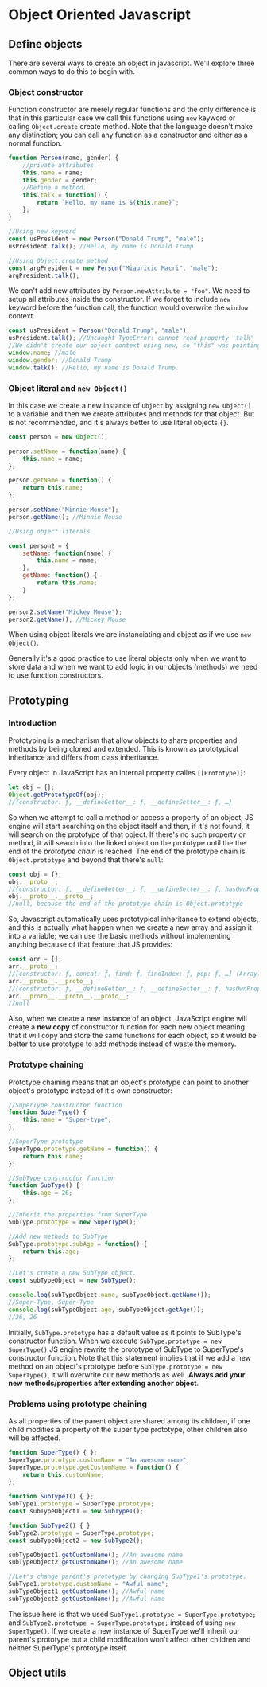 # Object Oriented Javascript

## Define objects
There are several ways to create an object in javascript. We'll explore three common ways to do this to begin with.

### Object constructor
Function constructor are merely regular functions and the only difference is that in this particular case we call this functions using `new` keyword or calling `Object.create` create method. Note that the language doesn't make any distinction; you can call any function as a constructor and either as a normal function.

```javascript
function Person(name, gender) {
    //private attributes.
    this.name = name;
    this.gender = gender;
    //Define a method.
    this.talk = function() {
        return `Hello, my name is ${this.name}`;
    };
}

//Using new keyword
const usPresident = new Person("Donald Trump", "male");
usPresident.talk(); //Hello, my name is Donald Trump

//Using Object.create method
const argPresident = new Person("Miauricio Macri", "male");
argPresident.talk(); 
```

We can't add new attributes by `Person.newAttribute = "foo"`. We need to setup all attributes inside the constructor. If we forget to include `new` keyword before the function call, the function would overwrite the `window` context.

```javascript
const usPresident = Person("Donald Trump", "male");
usPresident.talk(); //Uncaught TypeError: cannot read property 'talk'
//We didn't create our object context using new, so "this" was pointing to window.
window.name; //male
window.gender; //Donald Trump
window.talk(); //Hello, my name is Donald Trump.
```

### Object literal and `new Object()`
In this case we create a new instance of `Object` by assigning `new Object()` to a variable and then we create attributes and methods for that object. But is not recommended, and it's always better to use literal objects `{}`.

```javascript
const person = new Object();

person.setName = function(name) {
    this.name = name;
};

person.getName = function() {
    return this.name;
};

person.setName("Minnie Mouse");
person.getName(); //Minnie Mouse

//Using object literals

const person2 = {
    setName: function(name) {
        this.name = name;
    },
    getName: function() {
        return this.name;
    }
};

person2.setName("Mickey Mouse");
person2.getName(); //Mickey Mouse
```
When using object literals we are instanciating and object as if we use `new Object()`.

Generally it's a good practice to use literal objects only when we want to store data and when we want to add logic in our objects (methods) we need to use function constructors.

## Prototyping

### Introduction

Prototyping is a mechanism that allow objects to share properties and methods by being cloned and extended. This is known as prototypical inheritance and differs from class inheritance.

Every object in JavaScript has an internal property calles `[[Prototype]]`:

```javascript
let obj = {};
Object.getPrototypeOf(obj); 
//{constructor: ƒ, __defineGetter__: ƒ, __defineSetter__: ƒ, …}
```
So when we attempt to call a method or access a property of an object, JS engine will start searching on the object itself and then, if it's not found, it will search on the prototype of that object. If there's no such property or method, it will search into the linked object on the prototype until the the end of the _prototype chain_ is reached. The end of the prototype chain is `Object.prototype` and beyond that there's `null`:

```javascript
const obj = {};
obj.__proto__; 
//{constructor: ƒ, __defineGetter__: ƒ, __defineSetter__: ƒ, hasOwnProperty: ƒ, __lookupGetter__: ƒ, …} (Object.prototype)
obj.__proto__.__proto__;
//null, because the end of the prototype chain is Object.prototype
```

So, Javascript automatically uses prototypical inheritance to extend objects, and this is actually what happen when we create a new array and assign it into a variable; we can use the basic methods without implementing anything because of that feature that JS provides:

```javascript
const arr = [];
arr.__proto__; 
//[constructor: ƒ, concat: ƒ, find: ƒ, findIndex: ƒ, pop: ƒ, …] (Array.prototype)
arr.__proto__.__proto__;
//{constructor: ƒ, __defineGetter__: ƒ, __defineSetter__: ƒ, hasOwnProperty: ƒ, __lookupGetter__: ƒ, …} (Object.prototype)
arr.__proto__.__proto__.__proto__; 
//null
```

Also, when we create a new instance of an object, JavaScript engine will create a **new copy** of constructor function for each new object meaning that it will copy and store the same functions for each object, so it would be better to use prototype to add methods instead of waste the memory.

### Prototype chaining
Prototype chaining means that an object's prototype can point to another object's prototype instead of it's own constructor:

```javascript
//SuperType constructor function
function SuperType() {
    this.name = "Super-type";
};

//SuperType prototype
SuperType.prototype.getName = function() {
    return this.name;
};

//SubType constructor function
function SubType() {
    this.age = 26;
};

//Inherit the properties from SuperType
SubType.prototype = new SuperType();

//Add new methods to SubType
SubType.prototype.subAge = function() {
    return this.age;
};

//Let's create a new SubType object.
const subTypeObject = new SubType();

console.log(subTypeObject.name, subTypeObject.getName()); 
//Super-Type, Super-Type
console.log(subTypeObject.age, subTypeObject.getAge());
//26, 26
```
Initially, `SubType.prototype` has a default value as it points to SubType's constructor function. When we execute `SubType.prototype = new SuperType()` JS engine rewrite the prototype of SubType to SuperType's constructor function. Note that this statement implies that if we add a new method on an object's prototype before `SubType.prototype = new SuperType()`, it will overwrite our new methods as well. **Always add your new methods/properties after extending another object**.

### Problems using prototype chaining
As all properties of the parent object are shared among its children, if one child modifies a property of the super type prototype, other children also will be affected.

```javascript
function SuperType() { };
SuperType.prototype.customName = "An awesome name";
SuperType.prototype.getCustomName = function() {
    return this.customName;
};

function SubType1() { };
SubType1.prototype = SuperType.prototype;
const subTypeObject1 = new SubType1();

function SubType2() { }
SubType2.prototype = SuperType.prototype;
const subTypeObject2 = new SubType2();

subTypeObject1.getCustomName(); //An awesome name
subTypeObject2.getCustomName(); //An awesome name

//Let's change parent's prototype by changing SubType1's prototype.
SubType1.prototype.customName = "Awful name";
subTypeObject1.getCustomName(); //Awful name
subTypeObject2.getCustomName(); //Awful name
```
The issue here is that we used `SubType1.prototype = SuperType.prototype;` and `SubType2.prototype = SuperType.prototype;` instead of using `new SuperType()`. If we create a new instance of SuperType we'll inherit our parent's prototype but a child modification won't affect other children and neither SuperType's prototype itself.

## Object utils
